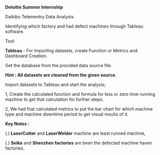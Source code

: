  **Deloitte Summer Internship**

Daikibo Telementry Data Analysis.

Identifying which factory and had defect machines through Tableau software.

Tool: 

**Tableau** - For Importing datasets, create Function or Metrics and Dashboard Creation.

Get the database from the provided data source file.


**Hint : All datasets are cleaned from the given source.**

Import datasets to Tableau and start the analysis;

1, Create the calculated function and formula for less or zero time running machine to get that calculation for further steps. 

2, We had that calculated metrics to put the bar chart for which machine type and machine downtime period to get visual results of it. 


**Key Notes :**

(.) **LaserCutter** and **LaserWelder** machine are least runned machine,

(.) **Seiko** and **Shenzhen factories** are been the defected machine haven factories.
